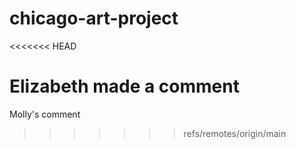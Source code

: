 # chicago-art-project
<<<<<<< HEAD

Elizabeth made a comment
=======
Molly's comment
>>>>>>> refs/remotes/origin/main
